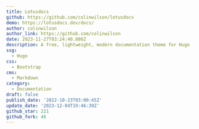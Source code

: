 ```yaml
---
title: Lotusdocs
github: https://github.com/colinwilson/lotusdocs
demo: https://lotusdocs.dev/docs/
author: colinwilson
author_link: https://github.com/colinwilson
date: 2023-11-27T03:24:40.886Z
description: A free, lightweight, modern documentation theme for Hugo [WIP]
ssg:
  - Hugo
css:
  - Bootstrap
cms:
  - Markdown
category:
  - Documentation
draft: false
publish_date: '2022-10-23T03:00:45Z'
update_date: '2023-12-04T19:46:39Z'
github_star: 221
github_fork: 46
---
```

